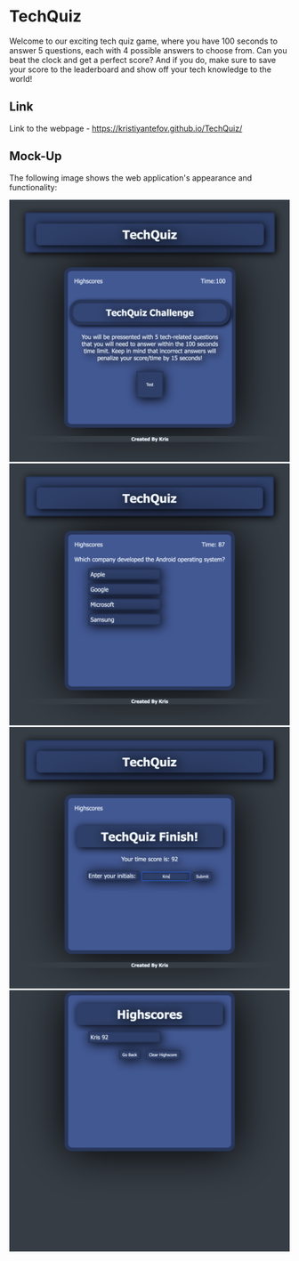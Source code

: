 # TechQuiz
Welcome to our exciting tech quiz game, where you have 100 seconds to answer 5 questions, each with 4 possible answers to choose from. Can you beat the clock and get a perfect score? And if you do, make sure to save your score to the leaderboard and show off your tech knowledge to the world!
## Link
Link to the webpage - https://kristiyantefov.github.io/TechQuiz/
## Mock-Up

The following image shows the web application's appearance and functionality:

![TechQuiz Game .](./assets/images/MockUp1.png)
![TechQuiz Game .](./assets/images/MockUp2.png)
![TechQuiz Game .](./assets/images/MockUp3.png)
![TechQuiz Game .](./assets/images/MockUp4.png)

